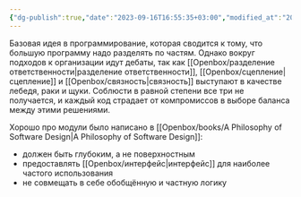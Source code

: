 ```yaml
---
{"dg-publish":true,"date":"2023-09-16T16:55:35+03:00","modified_at":"2023-09-17T09:27:05+03:00","dg-path":"/модульность.md","permalink":"/modulnost/","dgPassFrontmatter":true}
---
```



Базовая идея в программирование, которая сводится к тому, что большую программу надо разделять по частям. Однако вокруг подходов к организации идут дебаты, так как [[Openbox/разделение ответственности\|разделение ответственности]], [[Openbox/сцепление\|сцепление]] и [[Openbox/связность\|связность]] выступают в качестве лебедя, раки и щуки. Соблюсти в равной степени все три не получается, и каждый код страдает от компромиссов в выборе баланса между этими решениями.

Хорошо про модули было написано в [[Openbox/books/A Philosophy of Software Design\|A Philosophy of Software Design]]:
- должен быть глубоким, а не поверхностным
- предоставлять [[Openbox/интерфейс\|интерфейс]] для наиболее частого использования
- не совмещать в себе обобщённую и частную логику
